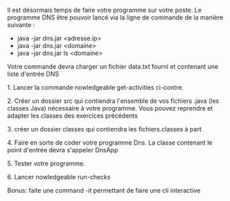 <p>Il est désormais temps de faire votre programme sur votre poste. Le programme DNS être pouvoir lancé via la ligne de commande de la manière suivante :&nbsp;</p><ul><li>java -jar dns.jar &lt;adresse.ip&gt;</li><li>java -jar dns.jar &lt;domaine&gt;</li><li>java -jar dns.jar ls &lt;domaine&gt;</li></ul><p>Votre commande devra charger un fichier data.txt fourni et contenant une liste d'entrée DNS</p><p>1. Lancer la commande nowledgeable get-activities ci-contre.&nbsp;</p><p>2. Créer un dossier src qui contiendra l'ensemble de vos fichiers .java (les classes Java) nécessaire à votre programme. Vous pouvez reprendre et adapter les classes des exercices précédents</p><p>3. créer un dossier classes qui contiendra les fichiers.classes à part</p><p>4. Faire en sorte de coder votre programme Dns. La classe contenant le point d'entrée devra s'appeler DnsApp</p><p>5. Tester votre programme.</p><p>6. Lancer nowledgeable run-checks</p><p>Bonus: faite une command -it permettant de faire une cli interactive</p>